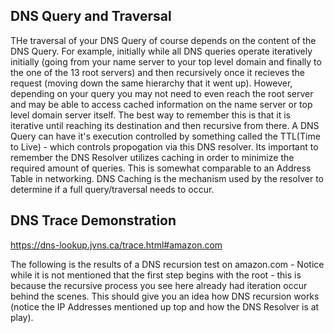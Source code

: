 ## DNS Query and Traversal
THe traversal of your DNS Query of course depends on the content of the DNS Query. For example, initially while all DNS queries operate iteratively initially (going from your name server to your top level domain and finally to the one of the 13 root servers) and then recursively once it recieves the request (moving down the same hierarchy that it went up). However, depending on your query you may not need to even reach the root server and may be able to access cached information on the name server or top level domain server itself. The best way to remember this is that it is iterative until reaching its destination and then recursive from there. A DNS Query can have it's execution controlled by something called the TTL(Time to Live) - which controls propogation via this DNS resolver. Its important to remember the DNS Resolver utilizes caching in order to minimize the required amount of queries. This is somewhat comparable to an Address Table in networking. DNS Caching is the mechanism used by the resolver to determine if a full query/traversal needs to occur. 

## DNS Trace Demonstration

https://dns-lookup.jvns.ca/trace.html#amazon.com

The following is the results of a DNS recursion test on amazon.com - Notice while it is not mentioned that the first step begins with the root - this is because the recursive process you see here already had iteration occur behind the scenes. This should give you an idea how DNS recursion works (notice the IP Addresses mentioned up top and how the DNS Resolver is at play).


